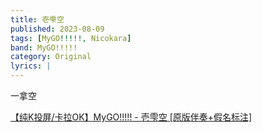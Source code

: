 ```yaml
---
title: 壱雫空
published: 2023-08-09
tags: [MyGO!!!!!, Nicokara]
band: MyGO!!!!!
category: Original
lyrics: |
---
```

一拿空

<summary>
    <a href="https://www.bilibili.com/video/BV1cW4y1A7YF/">
        【纯K投屏/卡拉OK】MyGO!!!!! - 壱雫空 [原版伴奏+假名标注]
    </a>
</summary>

